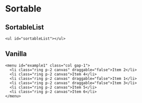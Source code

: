 # Sortable

## SortableList

```html:example
<ul id="sortableList"></ul>
```

## Vanilla

```html:example
<menu id="example1" class="col gap-1">
  <li class="ring p-2 canvas" draggable="false">Item 2</li>
  <li class="ring p-2 canvas">Item 4</li>
  <li class="ring p-2 canvas" draggable="false">Item 1</li>
  <li class="ring p-2 canvas" draggable="false">Item 3</li>
  <li class="ring p-2 canvas">Item 5</li>
  <li class="ring p-2 canvas">Item 6</li>
</menu>
```
